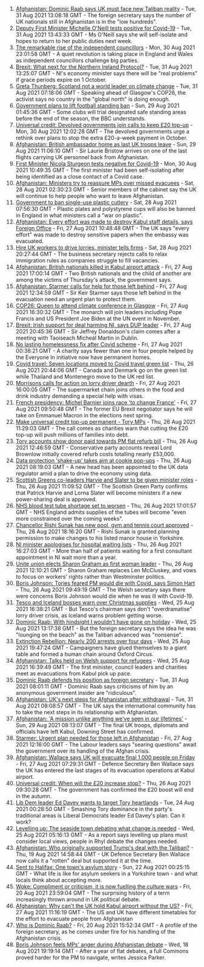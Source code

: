 1. [Afghanistan: Dominic Raab says UK must face new Taliban reality](https://www.bbc.co.uk/news/uk-58389977?at_medium=RSS&at_campaign=KARANGA) - Tue, 31 Aug 2021 13:08:18 GMT - The foreign secretary says the number of UK nationals still in Afghanistan is in the "low hundreds".
2. [Deputy First Minister Michelle O'Neill tests positive for Covid-19](https://www.bbc.co.uk/news/uk-northern-ireland-58393886?at_medium=RSS&at_campaign=KARANGA) - Tue, 31 Aug 2021 13:43:33 GMT - Ms O'Neill says she will self-isolate and hopes to return to her public duties next week.
3. [The remarkable rise of the independent councillors](https://www.bbc.co.uk/news/uk-politics-58244507?at_medium=RSS&at_campaign=KARANGA) - Mon, 30 Aug 2021 23:01:58 GMT - A quiet revolution is taking place in England and Wales as independent councillors challenge big parties.
4. [Brexit: What next for the Northern Ireland Protocol?](https://www.bbc.co.uk/news/uk-northern-ireland-58356075?at_medium=RSS&at_campaign=KARANGA) - Tue, 31 Aug 2021 13:25:07 GMT - NI's economy minister says there will be "real problems" if grace periods expire on 1 October.
5. [Greta Thunberg: Scotland not a world leader on climate change](https://www.bbc.co.uk/news/uk-scotland-58387017?at_medium=RSS&at_campaign=KARANGA) - Tue, 31 Aug 2021 07:18:06 GMT - Speaking ahead of Glasgow's COP26, the activist says no country in the "global north" is doing enough.
6. [Government plans to lift football standing ban](https://www.bbc.co.uk/news/uk-politics-58357046?at_medium=RSS&at_campaign=KARANGA) - Sun, 29 Aug 2021 01:45:36 GMT - Some clubs will trial designated safe standing areas before the end of the season, the BBC understands.
7. [Universal credit: Devolved governments join calls to keep £20 top-up](https://www.bbc.co.uk/news/uk-58384578?at_medium=RSS&at_campaign=KARANGA) - Mon, 30 Aug 2021 12:02:28 GMT - The devolved governments urge a rethink over plans to stop the extra £20-a-week payment in October.
8. [Afghanistan: British ambassador home as last UK troops leave](https://www.bbc.co.uk/news/uk-58372437?at_medium=RSS&at_campaign=KARANGA) - Sun, 29 Aug 2021 11:06:10 GMT - Sir Laurie Bristow arrives on one of the last flights carrying UK personnel back from Afghanistan.
9. [First Minister Nicola Sturgeon tests negative for Covid-19](https://www.bbc.co.uk/news/uk-scotland-scotland-politics-58361884?at_medium=RSS&at_campaign=KARANGA) - Mon, 30 Aug 2021 10:49:35 GMT - The first minister had been self-isolating after being identified as a close contact of a Covid case.
10. [Afghanistan: Ministers try to reassure MPs over missed evacuees](https://www.bbc.co.uk/news/uk-58366225?at_medium=RSS&at_campaign=KARANGA) - Sat, 28 Aug 2021 02:30:23 GMT - Senior members of the cabinet say the UK will continue to help people who want to leave Afghanistan.
11. [Government to ban single-use plastic cutlery](https://www.bbc.co.uk/news/uk-politics-58360064?at_medium=RSS&at_campaign=KARANGA) - Sat, 28 Aug 2021 07:56:30 GMT - Plastic plates and polystyrene cups will also be banned in England in what ministers call a "war on plastic".
12. [Afghanistan: Every effort was made to destroy Kabul staff details, says Foreign Office](https://www.bbc.co.uk/news/uk-58351938?at_medium=RSS&at_campaign=KARANGA) - Fri, 27 Aug 2021 10:48:48 GMT - The UK says "every effort" was made to destroy sensitive papers when the embassy was evacuated.
13. [Hire UK workers to drive lorries, minister tells firms](https://www.bbc.co.uk/news/uk-58364308?at_medium=RSS&at_campaign=KARANGA) - Sat, 28 Aug 2021 20:27:44 GMT - The business secretary rejects calls to relax immigration rules as companies struggle to fill vacancies.
14. [Afghanistan: British nationals killed in Kabul airport attack](https://www.bbc.co.uk/news/uk-58360592?at_medium=RSS&at_campaign=KARANGA) - Fri, 27 Aug 2021 17:00:14 GMT - Two British nationals and the child of another are among the victims of Thursday's attack, the government says.
15. [Afghanistan: Starmer calls for help for those left behind](https://www.bbc.co.uk/news/uk-politics-58358666?at_medium=RSS&at_campaign=KARANGA) - Fri, 27 Aug 2021 12:34:59 GMT - Sir Keir Starmer says those left behind in the evacuation need an urgent plan to protect them.
16. [COP26: Queen to attend climate conference in Glasgow](https://www.bbc.co.uk/news/uk-scotland-58360381?at_medium=RSS&at_campaign=KARANGA) - Fri, 27 Aug 2021 16:30:32 GMT - The monarch will join leaders including Pope Francis and US President Joe Biden at the UN event in November.
17. [Brexit: Irish support for deal harming NI, says DUP leader](https://www.bbc.co.uk/news/uk-northern-ireland-58348119?at_medium=RSS&at_campaign=KARANGA) - Fri, 27 Aug 2021 20:45:36 GMT - Sir Jeffrey Donaldson's claim comes after a meeting with Taoiseach Micheál Martin in Dublin.
18. [No lasting homelessness fix after Covid scheme](https://www.bbc.co.uk/news/uk-politics-58334379?at_medium=RSS&at_campaign=KARANGA) - Fri, 27 Aug 2021 00:38:21 GMT - A charity says fewer than one in four people helped by the Everyone In initiative now have permanent homes.
19. [Covid travel: Seven locations moved to Covid travel green list](https://www.bbc.co.uk/news/uk-58348541?at_medium=RSS&at_campaign=KARANGA) - Thu, 26 Aug 2021 20:44:06 GMT - Canada and Denmark go on the green list while Thailand and Montenegro move to the UK red list.
20. [Morrisons calls for action on lorry driver dearth](https://www.bbc.co.uk/news/business-58353738?at_medium=RSS&at_campaign=KARANGA) - Fri, 27 Aug 2021 16:00:05 GMT - The supermarket chain joins others in the food and drink industry demanding a special help with visas.
21. [French presidency: Michel Barnier joins race 'to change France'](https://www.bbc.co.uk/news/world-europe-58354886?at_medium=RSS&at_campaign=KARANGA) - Fri, 27 Aug 2021 09:50:48 GMT - The former EU Brexit negotiator says he will take on Emmanuel Macron in the elections next spring.
22. [Make universal credit top-up permanent - Tory MPs](https://www.bbc.co.uk/news/uk-politics-58331179?at_medium=RSS&at_campaign=KARANGA) - Thu, 26 Aug 2021 11:29:03 GMT - The call comes as charities warn that cutting the £20 top-up will push millions of families into debt.
23. [Tory accounts show donor paid towards PM flat refurb bill](https://www.bbc.co.uk/news/uk-politics-58331180?at_medium=RSS&at_campaign=KARANGA) - Thu, 26 Aug 2021 12:46:59 GMT - Conservative party accounts reveal Lord Brownlow initially covered refurb costs totalling nearly £53,000.
24. [Data protection 'shake-up' takes aim at cookie pop-ups](https://www.bbc.co.uk/news/technology-58340333?at_medium=RSS&at_campaign=KARANGA) - Thu, 26 Aug 2021 08:19:03 GMT - A new head has been appointed to the UK data regulator amid a plan to drive the economy using data.
25. [Scottish Greens co-leaders Harvie and Slater to be given minister roles](https://www.bbc.co.uk/news/uk-scotland-scotland-politics-58340383?at_medium=RSS&at_campaign=KARANGA) - Thu, 26 Aug 2021 11:09:52 GMT - The Scottish Green Party confirms that Patrick Harvie and Lorna Slater will become ministers if a new power-sharing deal is approved.
26. [NHS blood test tube shortage set to worsen](https://www.bbc.co.uk/news/business-58324108?at_medium=RSS&at_campaign=KARANGA) - Thu, 26 Aug 2021 17:01:57 GMT - NHS England admits supplies of the tubes will become "even more constrained over the coming weeks".
27. [Chancellor Rishi Sunak has new pool, gym and tennis court approved](https://www.bbc.co.uk/news/uk-england-york-north-yorkshire-58345526?at_medium=RSS&at_campaign=KARANGA) - Thu, 26 Aug 2021 18:16:20 GMT - Rishi Sunak is granted planning permission to make changes to his listed manor house in Yorkshire.
28. [NI minister apologises for hospital waiting lists](https://www.bbc.co.uk/news/uk-northern-ireland-58342209?at_medium=RSS&at_campaign=KARANGA) - Thu, 26 Aug 2021 16:27:03 GMT - More than half of patients waiting for a first consultant appointment in NI wait more than a year.
29. [Unite union elects Sharon Graham as first woman leader](https://www.bbc.co.uk/news/uk-politics-58331178?at_medium=RSS&at_campaign=KARANGA) - Thu, 26 Aug 2021 12:10:21 GMT - Sharon Graham replaces Len McCluskey, and vows to focus on workers' rights rather than Westminster politics.
30. [Boris Johnson: Tories feared PM would die with Covid, says Simon Hart](https://www.bbc.co.uk/news/uk-wales-politics-58332311?at_medium=RSS&at_campaign=KARANGA) - Thu, 26 Aug 2021 09:49:19 GMT - The Welsh secretary says there were concerns Boris Johnson would die when he was ill with Covid-19.
31. [Tesco and Iceland bosses warn over Christmas supplies](https://www.bbc.co.uk/news/business-58329439?at_medium=RSS&at_campaign=KARANGA) - Wed, 25 Aug 2021 16:38:21 GMT - But Tesco's chairman says don't "overdramatise" lorry driver crisis, as Iceland warns problem getting worse.
32. [Dominic Raab: With hindsight I wouldn't have gone on holiday](https://www.bbc.co.uk/news/uk-58327088?at_medium=RSS&at_campaign=KARANGA) - Wed, 25 Aug 2021 13:17:38 GMT - But the foreign secretary says the idea he was "lounging on the beach" as the Taliban advanced was "nonsense".
33. [Extinction Rebellion: Nearly 200 arrests over four days](https://www.bbc.co.uk/news/uk-england-london-58324146?at_medium=RSS&at_campaign=KARANGA) - Wed, 25 Aug 2021 19:47:24 GMT - Campaigners have glued themselves to a giant table and formed a human chain around Oxford Circus.
34. [Afghanistan: Talks held on Welsh support for refugees](https://www.bbc.co.uk/news/uk-wales-politics-58322012?at_medium=RSS&at_campaign=KARANGA) - Wed, 25 Aug 2021 16:39:49 GMT - The first minister, council leaders and charities meet as evacuations from Kabul pick up pace.
35. [Dominic Raab defends his position as foreign secretary](https://www.bbc.co.uk/news/uk-politics-58393241?at_medium=RSS&at_campaign=KARANGA) - Tue, 31 Aug 2021 08:01:11 GMT - Dominic Raab says criticisms of him by an anonymous government insider are "ridiculous".
36. [Afghanistan: UK's next steps for Afghanistan after withdrawal](https://www.bbc.co.uk/news/uk-politics-58393242?at_medium=RSS&at_campaign=KARANGA) - Tue, 31 Aug 2021 08:08:57 GMT - The UK says the international community has to take the next steps in its relationship with Afghanistan.
37. [Afghanistan: 'A mission unlike anything we've seen in our lifetimes'](https://www.bbc.co.uk/news/uk-58374759?at_medium=RSS&at_campaign=KARANGA) - Sun, 29 Aug 2021 08:13:07 GMT - The final UK troops, diplomats and officials have left Kabul, Downing Street has confirmed.
38. [Starmer: Urgent plan needed for those left in Afghanistan](https://www.bbc.co.uk/news/uk-58353651?at_medium=RSS&at_campaign=KARANGA) - Fri, 27 Aug 2021 12:16:00 GMT - The Labour leaders says "searing questions" await the government over its handling of the Afghan crisis.
39. [Afghanistan: Wallace says UK will evacuate final 1,000 people on Friday](https://www.bbc.co.uk/news/uk-58353647?at_medium=RSS&at_campaign=KARANGA) - Fri, 27 Aug 2021 07:29:31 GMT - Defence Secretary Ben Wallace says the UK has entered the last stages of its evacuation operations at Kabul airport.
40. [Universal credit: When will the £20 increase stop?](https://www.bbc.co.uk/news/uk-41487126?at_medium=RSS&at_campaign=KARANGA) - Thu, 26 Aug 2021 09:30:28 GMT - The government has confirmed the £20 boost will end in the autumn.
41. [Lib Dem leader Ed Davey wants to target Tory heartlands](https://www.bbc.co.uk/news/uk-politics-58306872?at_medium=RSS&at_campaign=KARANGA) - Tue, 24 Aug 2021 00:28:50 GMT - Smashing Tory dominance in the party's traditional areas is Liberal Democrats leader Ed Davey's plan. Can it work?
42. [Levelling up: The seaside town debating what change is needed](https://www.bbc.co.uk/news/uk-58248594?at_medium=RSS&at_campaign=KARANGA) - Wed, 25 Aug 2021 05:16:13 GMT - As a report says levelling up plans must consider local views, people in Rhyl debate the changes needed.
43. [Afghanistan: Who originally supported Trump's deal with the Taliban?](https://www.bbc.co.uk/news/58271943?at_medium=RSS&at_campaign=KARANGA) - Thu, 19 Aug 2021 14:58:44 GMT - UK Defence Secretary Ben Wallace now calls it a "rotten" deal but supported it at the time.
44. [Sent to Halifax: One town's asylum story](https://www.bbc.co.uk/news/uk-politics-58270841?at_medium=RSS&at_campaign=KARANGA) - Sun, 22 Aug 2021 00:25:15 GMT - What life is like for asylum seekers in a Yorkshire town - and what locals think about accepting more.
45. [Woke: Compliment or criticism, it is now fuelling the culture wars](https://www.bbc.co.uk/news/uk-politics-58281576?at_medium=RSS&at_campaign=KARANGA) - Fri, 20 Aug 2021 23:59:04 GMT - The surprising history of a term increasingly thrown around in UK political debate.
46. [Afghanistan: Why can't the UK hold Kabul airport without the US?](https://www.bbc.co.uk/news/world-58305185?at_medium=RSS&at_campaign=KARANGA) - Fri, 27 Aug 2021 11:16:19 GMT - The US and UK have different timetables for the effort to evacuate people from Afghanistan
47. [Who is Dominic Raab?](https://www.bbc.co.uk/news/uk-politics-52064637?at_medium=RSS&at_campaign=KARANGA) - Fri, 20 Aug 2021 15:52:34 GMT - A profile of the foreign secretary, as he comes under fire for his handling of the Afghanistan crisis.
48. [Boris Johnson feels MPs' anger during Afghanistan debate](https://www.bbc.co.uk/news/uk-politics-58256616?at_medium=RSS&at_campaign=KARANGA) - Wed, 18 Aug 2021 19:19:14 GMT - After a year of flat debates, a full Commons proved harder for the PM to navigate, writes Jessica Parker.
